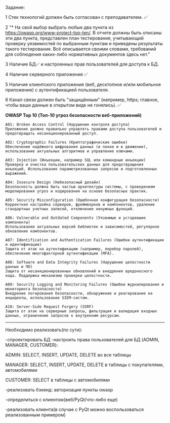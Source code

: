Задание:

1	Стек технологий должен быть согласован с преподавателем. ✅

2	"* На свой выбор выбрать любые два пункта из https://owasp.org/www-project-top-ten/.
В отчете должны быть описаны эти два пункта, представлен план тестирования,
учитывающий проверку уязвимостей по выбранным пунктам и приведены результаты такого тестирования.
Всё описывается своими словами, требований для соблюдения каких-либо нормативных документов здесь нет."

3	Наличие БД✅ и настроенных прав пользователей для доступа к БД.

4	Наличие серверного приложения ✅

5	Наличие клиентского приложения (веб, десктопное и/или мобильное приложение) с аутентификацией пользователя.

6	Канал связи должен быть "защищённым" (например, https; главное, чтобы ваши данные в открытом виде не гонялись). ✅

  **OWASP Top 10 (Топ-10 угроз безопасности веб-приложений)**
  
    A01: Broken Access Control (Нарушение контроля доступа)
    Приложение должно правильно управлять правами доступа пользователей и предотвращать несанкционированный доступ.
    
    A02: Cryptographic Failures (Криптографические ошибки)
    Обеспечение надёжного шифрования данных (в покое и в движении), использование актуальных алгоритмов и управление ключами.
    
    A03: Injection (Инъекции, например SQL или командные инъекции)
    Проверка и очистка пользовательских данных для предотвращения инъекций. Использование параметризованных запросов и подготовленных выражений.
    
    A04: Insecure Design (Небезопасный дизайн)
    Безопасность должна быть частью архитектуры системы, с проведением моделирования угроз и кодирования на основе безопасных практик.
    
    A05: Security Misconfiguration (Ошибочная конфигурация безопасности)
    Корректная настройка серверов, фреймворков и компонентов, удаление стандартных учетных записей, отключение ненужных функций.
    
    A06: Vulnerable and Outdated Components (Уязвимые и устаревшие компоненты)
    Использование актуальных версий библиотек и зависимостей, регулярное обновление компонентов.
    
    A07: Identification and Authentication Failures (Ошибки аутентификации и идентификации)
    Защита от атак на аутентификацию (например, перебор паролей), обеспечение многофакторной аутентификации (MFA).
    
    A08: Software and Data Integrity Failures (Нарушение целостности данных и ПО)
    Защита от несанкционированных обновлений и внедрения вредоносного кода. Поддержка механизма проверки целостности.
    
    A09: Security Logging and Monitoring Failures (Ошибки журналирования и мониторинга безопасности)
    Внедрение логирования безопасности, обнаружение и реагирование на инциденты, использование SIEM-систем.
    
    A10: Server-Side Request Forgery (SSRF)
    Защита от атак на серверные запросы, фильтрация и валидация входных данных, ограничение запросов к внутренним ресурсам.

-----------------------------------------------------------------

Необходимо реализовать(по сути):

-спроектировать БД
-настроить права пользователей для БД (ADMIN, MANAGER, CUSTOMER):

  ADMIN: SELECT, INSERT, UPDATE, DELETE во все таблицы
  
  MANAGER: SELECT, INSERT, UPDATE, DELETE в таблицы с покупателями, автомобилями
  
  CUSTOMER: SELECT в таблицы с автомобилями
  
-реализовать бэкенд:
  авторизация
  пункты owasp

-определиться с клиентом(веб/PyQt/что-либо еще)

-реализовать клиента(в случае с PyQt можно воспользоваться реализованным примером)
